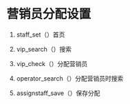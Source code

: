# 营销员分配设置

1. staff_set（）首页

2. vip_search（）搜索

3. vip_check（）分配营销员

4. operator_search（）分配营销员时搜索

5. assignstaff_save（）保存分配


